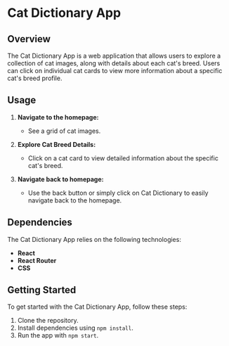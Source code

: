 # Cat Dictionary App

## Overview

The Cat Dictionary App is a web application that allows users to explore a collection of cat images, along with details about each cat's breed. Users can click on individual cat cards to view more information about a specific cat's breed profile.

## Usage

1. **Navigate to the homepage:**

   - See a grid of cat images.

2. **Explore Cat Breed Details:**

   - Click on a cat card to view detailed information about the specific cat's breed.

3. **Navigate back to homepage:**
   - Use the back button or simply click on Cat Dictionary to easily navigate back to the homepage.

## Dependencies

The Cat Dictionary App relies on the following technologies:

- **React**
- **React Router**
- **CSS**

## Getting Started

To get started with the Cat Dictionary App, follow these steps:

1. Clone the repository.
2. Install dependencies using `npm install`.
3. Run the app with `npm start`.

